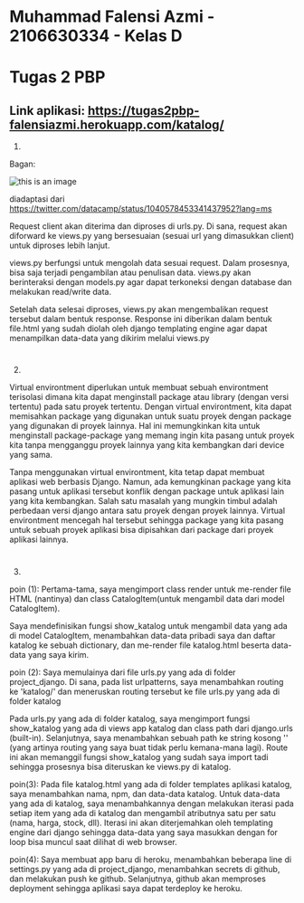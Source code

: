 # Muhammad Falensi Azmi - 2106630334 - Kelas D
# Tugas 2 PBP
## Link aplikasi: https://tugas2pbp-falensiazmi.herokuapp.com/katalog/

1.
Bagan:

![this is an image](/images/diagram.png)

diadaptasi dari https://twitter.com/datacamp/status/1040578453341437952?lang=ms

Request client akan diterima dan diproses di urls.py. Di sana, request akan diforward ke views.py yang bersesuaian (sesuai url yang dimasukkan client) untuk diproses lebih lanjut.

views.py berfungsi untuk mengolah data sesuai request. Dalam prosesnya, bisa saja terjadi pengambilan atau penulisan data. views.py akan berinteraksi dengan models.py agar dapat terkoneksi dengan database dan melakukan read/write data.

Setelah data selesai diproses, views.py akan mengembalikan request tersebut dalam bentuk response. Response ini diberikan dalam bentuk file.html yang sudah diolah oleh django templating engine agar dapat menampilkan data-data yang dikirim melalui views.py

#

2.
Virtual environtment diperlukan untuk membuat sebuah environtment terisolasi dimana kita dapat menginstall package atau library (dengan versi tertentu) pada satu proyek tertentu. Dengan virtual environtment, kita dapat memisahkan package yang digunakan untuk suatu proyek dengan package yang digunakan di proyek lainnya. Hal ini memungkinkan kita untuk menginstall package-package yang memang ingin kita pasang untuk proyek kita tanpa mengganggu proyek lainnya yang kita kembangkan dari device yang sama.

Tanpa menggunakan virtual environtment, kita tetap dapat membuat aplikasi web berbasis Django. Namun, ada kemungkinan package yang kita pasang untuk aplikasi tersebut konflik dengan package untuk aplikasi lain yang kita kembangkan. Salah satu masalah yang mungkin timbul adalah perbedaan versi django antara satu proyek dengan proyek lainnya. Virtual environtment mencegah hal tersebut sehingga package yang kita pasang untuk sebuah proyek aplikasi bisa dipisahkan dari package dari proyek aplikasi lainnya.

#

3.
poin (1):
Pertama-tama, saya mengimport class render untuk me-render file HTML (nantinya) dan class CatalogItem(untuk mengambil data dari model CatalogItem).

Saya mendefinisikan fungsi show_katalog untuk mengambil data yang ada di model CatalogItem, menambahkan data-data pribadi saya dan daftar katalog ke sebuah dictionary, dan me-render file katalog.html beserta data-data yang saya kirim.

poin (2):
Saya memulainya dari file urls.py yang ada di folder project_django. Di sana, pada list urlpatterns, saya menambahkan routing ke 'katalog/' dan meneruskan routing tersebut ke file urls.py yang ada di folder katalog

Pada urls.py yang ada di folder katalog, saya mengimport fungsi show_katalog yang ada di views app katalog dan class path dari django.urls (built-in). Selanjutnya, saya menambahkan sebuah path ke string kosong '' (yang artinya routing yang saya buat tidak perlu kemana-mana lagi). Route ini akan memanggil fungsi show_katalog yang sudah saya import tadi sehingga prosesnya bisa diteruskan ke views.py di katalog.

poin(3):
Pada file katalog.html yang ada di folder templates aplikasi katalog, saya menambahkan nama, npm, dan data-data katalog. Untuk data-data yang ada di katalog, saya menambahkannya dengan melakukan iterasi pada setiap item yang ada di katalog dan mengambil atributnya satu per satu (nama, harga, stock, dll). Iterasi ini akan diterjemahkan oleh templating engine dari django sehingga data-data yang saya masukkan dengan for loop bisa muncul saat dilihat di web browser.

poin(4):
Saya membuat app baru di heroku, menambahkan beberapa line di settings.py yang ada di project_django, menambahkan secrets di github, dan melakukan push ke github. Selanjutnya, github akan memproses deployment sehingga aplikasi saya dapat terdeploy ke heroku.